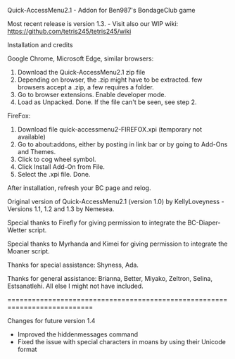 Quick-AccessMenu2.1 - Addon for Ben987's BondageClub game 

Most recent release is version 1.3. - Visit also our WIP wiki: https://github.com/tetris245/tetris245/wiki

Installation and credits

Google Chrome, Microsoft Edge, similar browsers:
1. Download the Quick-AccessMenu2.1 zip file
2. Depending on browser, the .zip might have to be extracted. few browsers accept a .zip, a few requires a folder.
3. Go to browser extensions. Enable developer mode.
4. Load as Unpacked. Done. If the file can't be seen, see step 2.

FireFox:
1. Download file quick-accessmenu2-FIREFOX.xpi (temporary not available)
2. Go to about:addons, either by posting in link bar or by going to Add-Ons and Themes.
3. Click to cog wheel symbol.
4. Click Install Add-On from File.
5. Select the .xpi file. Done.

After installation, refresh your BC page and relog.

Original version of Quick-AccessMenu2.1 (version 1.0) by KellyLoveyness - Versions 1.1, 1.2 and 1.3 by Nemesea.

Special thanks to Firefly for giving permission to integrate the BC-Diaper-Wetter script.

Special thanks to Myrhanda and Kimei for giving permission to integrate the Moaner script.

Thanks for special assistance:
Shyness, Ada.

Thanks for general assistance:
Brianna, Better, Miyako, Zeltron, Selina, Estsanatlehi.
All else I might not have included.

===========================================================================

Changes for future version 1.4

* Improved the hiddenmessages command
* Fixed the issue with special characters in moans by using their Unicode format


